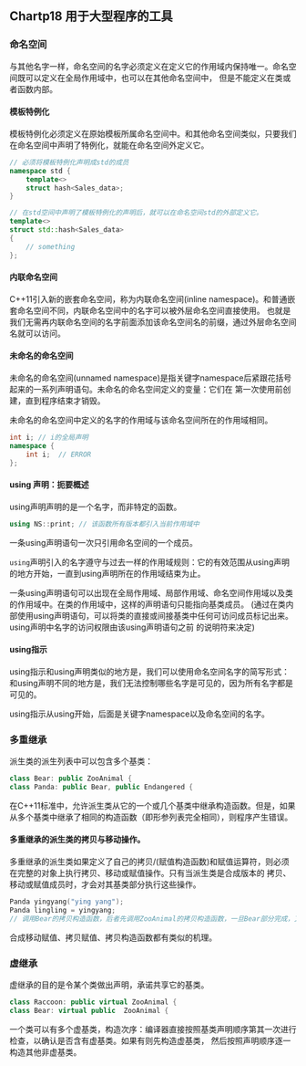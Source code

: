 ## Chartp18 用于大型程序的工具

### 命名空间
与其他名字一样，命名空间的名字必须定义在定义它的作用域内保持唯一。命名空间既可以定义在全局作用域中，也可以在其他命名空间中，
但是不能定义在类或者函数内部。

#### 模板特例化
模板特例化必须定义在原始模板所属命名空间中。和其他命名空间类似，只要我们在命名空间中声明了特例化，就能在命名空间外定义它。

```c++
// 必须将模板特例化声明成std的成员
namespace std {
	template<>
	struct hash<Sales_data>;
}

// 在std空间中声明了模板特例化的声明后，就可以在命名空间std的外部定义它。
template<>
struct std::hash<Sales_data>
{
	// something
};
```

#### 内联命名空间
C++11引入新的嵌套命名空间，称为内联命名空间(inline namespace)。和普通嵌套命名空间不同，内联命名空间中的名字可以被外层命名空间直接使用。
也就是我们无需再内联命名空间的名字前面添加该命名空间名的前缀，通过外层命名空间名就可以访问。

#### 未命名的命名空间
未命名的命名空间(unnamed namespace)是指关键字namespace后紧跟花括号起来的一系列声明语句。未命名的命名空间定义的变量：它们在
第一次使用前创建，直到程序结束才销毁。

未命名的命名空间中定义的名字的作用域与该命名空间所在的作用域相同。
```c++
int i; // i的全局声明
namespace {
	int i; 	// ERROR
};
```

#### using 声明：扼要概述
using声明声明的是一个名字，而非特定的函数。
```c++
using NS::print; // 该函数所有版本都引入当前作用域中
```
一条using声明语句一次只引用命名空间的一个成员。

`using`声明引入的名字遵守与过去一样的作用域规则：它的有效范围从using声明的地方开始，一直到using声明所在的作用域结束为止。

一条using声明语句可以出现在全局作用域、局部作用域、命名空间作用域以及类的作用域中。在类的作用域中，这样的声明语句只能指向基类成员。
(通过在类内部使用using声明语句，可以将类的直接或间接基类中任何可访问成员标记出来。using声明中名字的访问权限由该using声明语句之前
的说明符来决定)

#### using指示
using指示和using声明类似的地方是，我们可以使用命名空间名字的简写形式：和using声明不同的地方是，我们无法控制哪些名字是可见的，因为所有名字都是可见的。


using指示从using开始，后面是关键字namespace以及命名空间的名字。

### 多重继承

派生类的派生列表中可以包含多个基类：
```c++
class Bear: public ZooAnimal {
class Panda: public Bear, public Endangered {
```

在C++11标准中，允许派生类从它的一个或几个基类中继承构造函数。但是，如果从多个基类中继承了相同的构造函数（即形参列表完全相同），则程序产生错误。

#### 多重继承的派生类的拷贝与移动操作。

多重继承的派生类如果定义了自己的拷贝/(赋值构造函数)和赋值运算符，则必须在完整的对象上执行拷贝、移动或赋值操作。只有当派生类是合成版本的
拷贝、移动或赋值成员时，才会对其基类部分执行这些操作。
```c++
Panda yingyang("ying yang");
Panda lingling = yingyang;
// 调用Bear的拷贝构造函数，后者先调用ZooAnimal的拷贝构造函数，一旦Bear部分完成，又调用Endangered的拷贝构造函数
```

合成移动赋值、拷贝赋值、拷贝构造函数都有类似的机理。

### 虚继承
虚继承的目的是令某个类做出声明，承诺共享它的基类。
```c++
class Raccoon: public virtual ZooAnimal {
class Bear: virtual public  ZooAnimal {
```
一个类可以有多个虚基类，构造次序：编译器直接按照基类声明顺序第其一次进行检查，以确认是否含有虚基类。如果有则先构造虚基类，
然后按照声明顺序逐一构造其他非虚基类。

